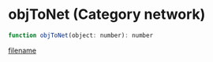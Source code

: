 # objToNet (Category network)

```js
function objToNet(object: number): number
```

[filename](objToNet_m.md ':include')